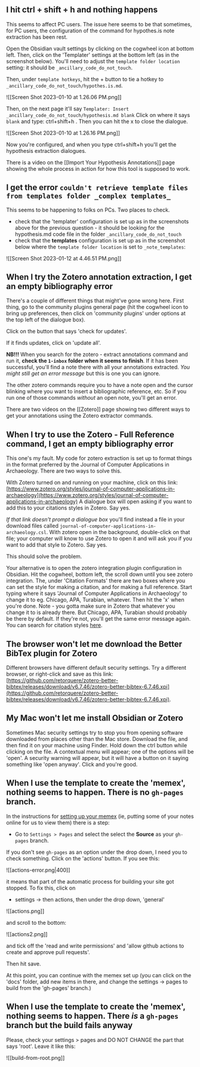
## I hit ctrl + shift + h and nothing happens

This seems to affect PC users. The issue here seems to be that sometimes, for PC users, the configuration of the command for hypothes.is note extraction has been rest.

Open the Obsidian vault settings by clicking on the cogwheel icon at bottom left. Then, click on the 'Templater' settings at the bottom left (as in the screenshot below). You'll need to adjust the `template folder location` setting: it should be `_ancillary_code_do_not_touch`. 

Then, under `template hotkeys`, hit the + button to tie a hotkey to `_ancillary_code_do_not_touch/hypothes.is.md`. 

![[Screen Shot 2023-01-10 at 1.26.06 PM.png]]

 Then, on the next page it'll say `Templater: Insert _ancillary_code_do_not_touch/hypothesis.md blank` Click on where it says `blank` and type: ctrl+shift+h . Then you can hit the x to close the dialogue.
 
 ![[Screen Shot 2023-01-10 at 1.26.16 PM.png]]

Now you're configured, and when you type ctrl+shift+h you'll get the hypothesis extraction dialogues.

There is a video on the [[Import Your Hypothesis Annotations]] page showing the whole process in action for how this tool is supposed to work.


## I get the error `couldn't retrieve template files from templates folder _complex templates_`

This seems to be happening to folks on PCs. Two places to check. 

+ check that the 'templater' configuration is set up as in the screenshots above for the previous question - it should be looking for the hypothesis.md code file in the folder `_ancillary_code_do_not_touch`
+ check that the **templates** configuration is set up as in the screenshot below where the `template folder location` is set to `_note_templates`:

![[Screen Shot 2023-01-12 at 4.46.51 PM.png]]

## When I try the Zotero annotation extraction, I get an empty bibliography error

There's a couple of different things that might've gone wrong here. First thing, go to the community plugins general page (hit the cogwheel icon to bring up preferences, then click on 'community plugins' under options at the top left of the dialogue box). 

Click on the button that says 'check for updates'. 

If it finds updates, click on 'update all'.

**NB!!!** When you search for the zotero - extract annotations command and run it, **check the `1-inbox` folder when it seems to finish**. If it has been successful, you'll find a note there with all your annotations extracted. *You might still get an error message* but this is one you can ignore.

The other zotero commands require you to have a note open and the cursor blinking where you want to insert a bibliographic reference, etc. So if you run one of those commands *without* an open note, you'll get an error.

There are two videos on the [[Zotero]] page showing two different ways to get your annotations using the Zotero extractor commands.

## When I try to use the Zotero - Full Reference command, I get an empty bibliography error

This one's my fault. My code for zotero extraction is set up to format things in the format preferred by the Journal of Computer Applications in Archaeology. There are two ways to solve this.

With Zotero turned on and running on your machine, click on this link: [https://www.zotero.org/styles/journal-of-computer-applications-in-archaeology](https://www.zotero.org/styles/journal-of-computer-applications-in-archaeology) A dialogue box will open asking if you want to add this to your citations styles in Zotero. Say yes.

*If that link doesn't prompt a dialogue box* you'll find instead a file in your download files called `journal-of-computer-applications-in-archaeology.csl`. With zotero open in the background, double-click on that file; your computer will know to use Zotero to open it and will ask you if you want to add that style to Zotero. Say yes.

This should solve the problem.

Your alternative is to open the zotero integration plugin configuration in Obsidian. Hit the cogwheel, bottom left, the scroll down until you see zotero integration. The, under 'Citation Formats' there are two boxes where you can set the style for making a citation, and for making a full reference. Start typing where it says 'Journal of Computer Applications in Archaeology' to change it to eg. Chicago, APA, Turabian, whatever. Then hit the 'x' when you're done. Note - you gotta make sure in Zotero that whatever you change it to is already there. But Chicago, APA, Turabian should probably be there by default. If they're not, you'll get the same error message again.  You can search for citation styles [here](https://www.zotero.org/styles/).


## The browser won't let me download the Better BibTex plugin for Zotero 

Different browsers have different default security settings. Try a different browser, or right-click and save as this link: [https://github.com/retorquere/zotero-better-bibtex/releases/download/v6.7.46/zotero-better-bibtex-6.7.46.xpi](https://github.com/retorquere/zotero-better-bibtex/releases/download/v6.7.46/zotero-better-bibtex-6.7.46.xpi).

## My Mac won't let me install Obsidian or Zotero

Sometimes Mac security settings try to stop you from opening software downloaded from places other than the Mac store. Download the file, and then find it on your machine using Finder. Hold down the ctrl button while clicking on the file. A contextual menu will appear; one of the options will be 'open'. A security warning will appear, but it will have a button on it saying something like 'open anyway'. Click and you're good.

## When I use the template to create the 'memex', nothing seems to happen. There is no `gh-pages` branch.

In the instructions for [setting up your memex](https://shawngraham.github.io/hist1900/3.Technical_Help/2.Set%20Up%20Your%20Online%20Memex/) (ie, putting some of your notes online for us to view them) there is a step:

-   Go to `Settings > Pages` and select the select the **Source** as your `gh-pages` branch.

If you don't see `gh-pages` as an option under the drop down, I need you to check something. Click on the 'actions' button. If you see this:

![[actions-error.png|400]]

it means that part of the automatic process for building your site got stopped. To fix this, click on

+ settings -> then actions, then under the drop down, 'general'

![[actions.png]]

and scroll to the bottom:

![[actions2.png]]

and tick off the 'read and write permissions' and 'allow github actions to create and approve pull requests'.

Then hit save.

At this point, you can continue with the memex set up (you can click on the 'docs' folder, add new items in there, and change the settings -> pages to build from the 'gh-pages' branch.)

## When I use the template to create the 'memex', nothing seems to happen. There *is* a `gh-pages` branch but the build fails anyway

Please, check your settings > pages and DO NOT CHANGE the part that says 'root'. Leave it like this:

![[build-from-root.png]]